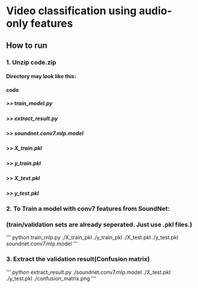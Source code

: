 # Video classification using audio-only features

## How to run
### 1. Unzip code.zip
#### Directory may look like this:
####	code
#####	>> train_model.py
#####	>> extract_result.py
#####	>> soundnet.conv7.mlp.model
#####	>> X_train.pkl
#####	>> y_train.pkl
#####	>> X_test.pkl
#####	>> y_test.pkl

### 2. To Train a model with conv7 features from SoundNet:
###    (train/validation sets are already seperated. Just use .pkl files.)
'''
	python train_mlp.py ./X_train_pkl ./y_train_pkl ./X_test.pkl ./y_test.pkl soundnet.conv7.mlp.model
'''
### 3. Extract the validation result(Confusion matrix)
'''
	python extract_result.py ./soundnet.conv7.mlp.model ./X_test.pkl ./y_test.pkl ./confusion_matrix.png
'''

